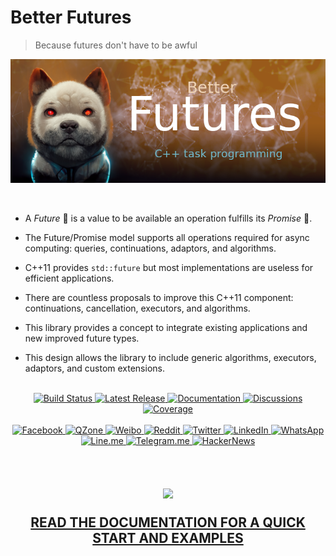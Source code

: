 # Better Futures

> Because futures don't have to be awful

[![Futures](docs/img/futures_banner.png)](https://alandefreitas.github.io/futures/)

<!--[abstract -->

<br/>

<!--What it is -->

- A *Future* 🔮 is a value to be available an operation fulfills its *Promise* 🤞.

<!--Why this is interesting -->

- The Future/Promise model supports all operations required for async computing: queries, continuations, adaptors, and
  algorithms.

<!--What is the problem -->

- C++11 provides `std::future` but most implementations are useless for efficient applications.

<!--Why is it unsolved -->

- There are countless proposals to improve this C++11 component: continuations, cancellation, executors, and algorithms.

<!--What is the solution -->

- This library provides a concept to integrate existing applications and new improved future types.

<!--What the solution achieves -->

- This design allows the library to include generic algorithms, executors, adaptors, and custom extensions.

<br/>

<div style="text-align: center;">
<a href="https://github.com/alandefreitas/futures/actions?query=workflow%3ABuild+event%3Apush+branch%3Amaster+" target="_blank">
  <img alt="Build Status" src="https://img.shields.io/github/actions/workflow/status/alandefreitas/futures/build.yml?branch=master&label=Build&logo=Github-Actions&event=push">
</a>
<a href="https://GitHub.com/alandefreitas/futures/releases/" target="_blank">
  <img alt="Latest Release" src="https://img.shields.io/github/release/alandefreitas/futures.svg?label=Download">
</a>
<a href="https://alandefreitas.github.io/futures/" target="_blank">
  <img alt="Documentation" src="https://img.shields.io/website-up-down-green-red/http/alandefreitas.github.io/futures.svg?label=Documentation">
</a>
<a href="https://github.com/alandefreitas/futures/discussions" target="_blank">
  <img alt="Discussions" src="https://img.shields.io/website-up-down-green-red/http/alandefreitas.github.io/futures.svg?label=Discussions">
</a>
<a href="https://codecov.io/gh/alandefreitas/futures"  target="_blank">
  <img alt="Coverage" src="https://codecov.io/gh/alandefreitas/futures/branch/master/graph/badge.svg?token=ZW86JQCVYI"/> 
</a>
</div>

<br/>

<div style="text-align: center;">

<!-- https://github.com/bradvin/social-share-urls -->

<a href="https://www.facebook.com/sharer/sharer.php?t=futures:%20C%2B%2B%20Task%20Programming&u=https://github.com/alandefreitas/futures/" target="_blank">
    <img alt="Facebook" src="https://img.shields.io/twitter/url/http/shields.io.svg?style=social&label=Share+on+Facebook&logo=facebook">
</a>
<a href="http://sns.qzone.qq.com/cgi-bin/qzshare/cgi_qzshare_onekey?url=https://github.com/alandefreitas/futures/&title=futures:%20C%2B%2B%20task%20programming%20with%20asio%20executors&summary=futures:%20C%2B%2B%20task%20programming%20with%20asio%20executors" target="_blank">
    <img alt="QZone" src="https://img.shields.io/twitter/url/http/shields.io.svg?style=social&label=Share+on+QZone&logo=qzone">
</a>
<a href="http://sns.qzone.qq.com/cgi-bin/qzshare/cgi_qzshare_onekey?url=https://github.com/alandefreitas/futures/&title=futures:%20C%2B%2B%20task%20programming%20with%20asio%20executors&summary=futures:%20C%2B%2B%20task%20programming%20with%20asio%20executors" target="_blank">
    <img alt="Weibo" src="https://img.shields.io/twitter/url/http/shields.io.svg?style=social&label=Share+on+Weibo&logo=sina-weibo">
</a>
<a href="http://www.reddit.com/submit?url=https://github.com/alandefreitas/futures/&title=Futures:%20CPP%20Task%20Programming%20with%20Asio%20Executors" target="_blank">
    <img alt="Reddit" src="https://img.shields.io/twitter/url/http/shields.io.svg?style=social&label=Share+on+Reddit&logo=reddit">
</a>
<a href="https://twitter.com/intent/tweet?text=futures:%20C%2B%2B%20task%20programming%20with%20asio%20executors&url=https://github.com/alandefreitas/futures/&hashtags=Task,Programming,Cpp,Async" target="_blank">
    <img alt="Twitter" src="https://img.shields.io/twitter/url/http/shields.io.svg?label=Share+on+Twitter&style=social">
</a>
<a href="https://www.linkedin.com/shareArticle?mini=false&url=https://github.com/alandefreitas/futures/&title=futures:%20C%2B%2B%20task%20programming%20with%20asio%20executors" target="_blank">
    <img alt="LinkedIn" src="https://img.shields.io/twitter/url/http/shields.io.svg?style=social&label=Share+on+LinkedIn&logo=linkedin">
</a>
<a href="https://api.whatsapp.com/send?text=futures:%20C%2B%2B%20task%20programming%20with%20asio%20executors:+https://github.com/alandefreitas/futures/" target="_blank">
    <img alt="WhatsApp" src="https://img.shields.io/twitter/url/http/shields.io.svg?style=social&label=Share+on+WhatsApp&logo=whatsapp">
</a>
<a href="https://lineit.line.me/share/ui?url=https://github.com/alandefreitas/futures/&text=futures:%20C%2B%2B%20task%20programming%20with%20asio%20executors" target="_blank">
    <img alt="Line.me" src="https://img.shields.io/twitter/url/http/shields.io.svg?style=social&label=Share+on+Line.me&logo=line">
</a>
<a href="https://telegram.me/share/url?url=https://github.com/alandefreitas/futures/&text=futures:%20C%2B%2B%20task%20programming%20with%20asio%20executors" target="_blank">
    <img alt="Telegram.me" src="https://img.shields.io/twitter/url/http/shields.io.svg?style=social&label=Share+on+Telegram.me&logo=telegram">
</a>
<a href="https://news.ycombinator.com/submitlink?u=https://github.com/alandefreitas/futures/&t=futures:%20C%2B%2B%20task%20programming%20with%20asio%20executors" target="_blank">
    <img alt="HackerNews" src="https://img.shields.io/twitter/url/http/shields.io.svg?style=social&label=Share+on+HackerNews&logo=y-combinator">
</a>

</div>

<br/>

<!--] -->

<br/>

<div style="text-align: center;">

<h2>

<a href="https://alandefreitas.github.io/futures/">
  <img src="https://upload.wikimedia.org/wikipedia/commons/2/2a/Documentation-plain.svg" width="50%"/>
</a>

[READ THE DOCUMENTATION FOR A QUICK START AND EXAMPLES](https://alandefreitas.github.io/futures/)

</h2>

</div>


